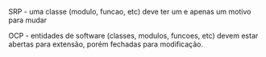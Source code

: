 SRP - uma classe (modulo, funcao, etc) deve ter um e apenas um motivo para mudar

OCP - entidades de software (classes, modulos, funcoes, etc) devem estar abertas para extensão, porém fechadas para modificação.
